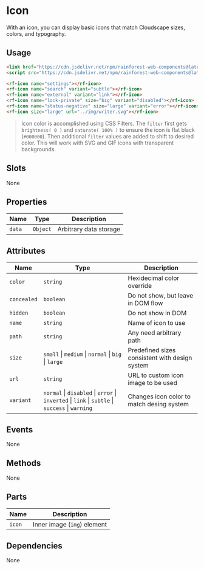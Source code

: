 # Icon

With an icon, you can display basic icons that match Cloudscape sizes, colors, and typography.

## Usage

``` html
<link href="https://cdn.jsdelivr.net/npm/rainforest-web-components@latest/rainforest.css" rel="stylesheet">
<script src="https://cdn.jsdelivr.net/npm/rainforest-web-components@latest/components/icon.js" type="module"></script>
```

``` html
<rf-icon name="settings"></rf-icon>
<rf-icon name="search" variant="subtle"></rf-icon>
<rf-icon name="external" variant="link"></rf-icon>
<rf-icon name="lock-private" size="big" variant="disabled"></rf-icon>
<rf-icon name="status-negative" size="large" variant="error"></rf-icon>
<rf-icon size="large" url="../img/writer.svg"></rf-icon>
```

> Icon color is accomplished using CSS Filters. The `filter` first gets `brightness( 0 )` and `saturate( 100% )` to ensure the icon is flat black (`#000000`). Then additional `filter` values are added to shift to desired color. This will work with SVG and GIF icons with transparent backgrounds.

## Slots

None

## Properties

| Name | Type | Description |
| --- | --- | --- |
| `data` | `Object` | Arbitrary data storage |

## Attributes

| Name | Type | Description |
| --- | --- | --- |
| `color` | `string` | Hexidecimal color override |      
| `concealed` | `boolean` | Do not show, but leave in DOM flow |      
| `hidden` | `boolean` | Do not show in DOM |      
| `name` | `string` | Name of icon to use |
| `path` | `string` | Any need arbitrary path |
| `size` | `small` \|  `medium` \| `normal` \| `big` \| `large` | Predefined sizes consistent with design system |      
| `url` | `string` | URL to custom icon image to be used |      
| `variant`  | `normal` \| `disabled` \| `error` \| `inverted` \| `link` \| `subtle` \| `success` \| `warning` | Changes icon color to match desing system |

## Events

None

## Methods

None

## Parts

| Name | Description |
| --- | --- |
| `icon` | Inner image (`img`) element |

## Dependencies

None
